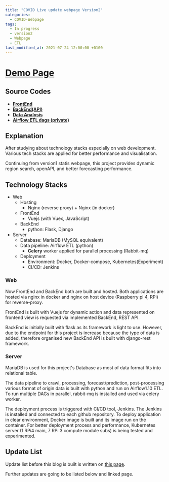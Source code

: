```yaml
---
title: "COVID Live update webpage Version2"
categories: 
  - COVID-Webpage
tags:
  - In progress
  - version2
  - Webpage
  - ETL
last_modified_at: 2021-07-24 12:00:00 +0100
---
```


# [Demo Page](https://johnjongyoonkim.eu.ngrok.io/)

## Source Codes

* [**FrontEnd**](https://github.com/ArtemisDicoTiar/winery/tree/feature/10/covid_tmp)
* [**BackEnd(API)**](https://github.com/ArtemisDicoTiar/covid_data_blog)
* [**Data Analysis**](https://github.com/ArtemisDicoTiar/MEDIC)
* [**Airflow ETL dags (private)**](https://github.com/ArtemisDicoTiar/dags)

## Explanation

After studying about technology stacks especially on web development. Various tech stacks are applied for better performance and visualisation.

Continuing from version1 statis webpage, this project provides dynamic region search, openAPI, and better forecasting performance.

## Technology Stacks

* Web
  * Hosting
    * Nginx (reverse proxy) + Nginx (in docker)
  * FrontEnd
    * Vuejs (with Vuex, JavaScript)
  * BackEnd
    * python: Flask, Django
* Server
  * Database: MariaDB (MySQL equivalent)
  * Data pipeline: Airflow ETL (python)
    * **Celery** worker applied for parallel processing (Rabbit-mq)
  * Deployment 
    * Environment: Docker, Docker-compose, Kubernetes(Experiment)
    * CI/CD: Jenkins

### Web

Now FrontEnd and BackEnd both are built and hosted. Both applications are hosted via nginx in docker and nginx on host device (Raspberry pi 4, RPi) for reverse-proxy.

FrontEnd is built with Vuejs for dynamic action and data represented on frontend view is requested via implemented BackEnd, REST API.

BackEnd is initially built with flask as its framework is light to use. However, due to the endpoint for this project is increase because the type of data is added, therefore organised new BackEnd API is built with django-rest framework.

### Server

MariaDB is used for this project's Database as most of data format fits into relational table.

The data pipeline to crawl, processing, forecast/prediction, post-processing various format of origin data is built with python and run on Airflow1.10 ETL. To run multiple DAGs in parallel, rabbit-mq is installed and used via celery worker.

The deployment process is triggered with CI/CD tool, Jenkins. The Jenkins is installed and connected to each github repository. To deploy application in clear environment, Docker image is built and its image run on the container. For better deployment process and performance, Kubernetes server (1 RPi4 main, 7 RPi 3 compute module subs) is being tested and experimented.

## Update List 

Update list before this blog is built is written on [this page](https://johnjongyoonkim.eu.ngrok.io/updates).

Further updates are going to be listed below and linked page.
